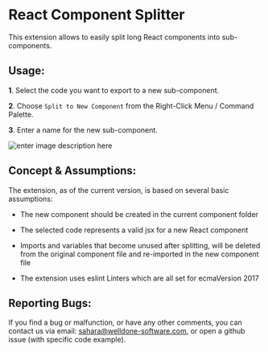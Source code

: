 # React Component Splitter

This extension allows to easily split long React components into sub-components.

## Usage:

**1**. Select the code you want to export to a new sub-component.

**2**. Choose  `Split to New Component`  from the Right-Click Menu / Command Palette.

**3**. Enter a name for the new sub-component.

![enter image description here](https://raw.githubusercontent.com/welldone-software/react-component-splitter/master/images/example.gif)

## Concept & Assumptions:

The extension, as of the current version, is based on several basic assumptions:

- The new component should be created in the current component folder

- The selected code represents a valid jsx for a new React component

- Imports and variables that become unused after splitting, will be deleted from the original component file and re-imported in the new component file

- The extension uses eslint Linters which are all set for ecmaVersion 2017

## Reporting Bugs:

If you find a bug or malfunction, or have any other comments, you can contact us via email: [sahara@welldone-software.com](mailto:sahara@welldone-software.com), or open a github issue (with specific code example).
